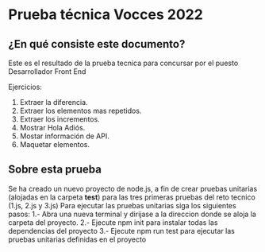 # Prueba técnica Vocces 2022

## ¿En qué consiste este documento?
Este es el resultado de la prueba tecnica para concursar por el puesto Desarrollador Front End

Ejercicios:
  1. Extraer la diferencia.
  2. Extraer los elementos mas repetidos.
  3. Extraer los incrementos.
  4. Mostrar Hola Adiós.
  5. Mostar información de API.
  6. Maquetar elementos.

## Sobre esta prueba
Se ha creado un nuevo proyecto de node.js, a fin de crear pruebas unitarias (alojadas en la carpeta __test__) para las tres primeras pruebas del reto tecnico (1.js, 2.js y 3.js)
Para ejecutar las pruebas unitarias siga los siguientes pasos:
  1.- Abra una nueva terminal y dirijase a la direccion donde se aloja la carpeta del proyecto.
  2.- Ejecute npm init para instalar todas las dependencias del proyecto
  3.- Ejecute npm run test para ejecutar las pruebas unitarias definidas en el proyecto
   
